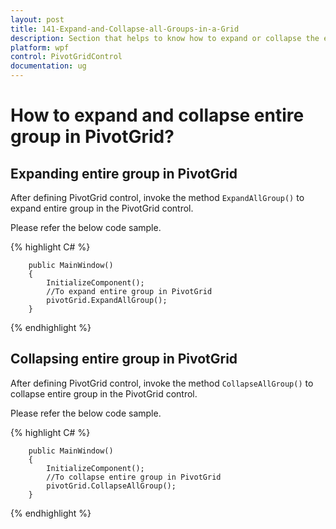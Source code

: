```yaml
---
layout: post
title: 141-Expand-and-Collapse-all-Groups-in-a-Grid
description: Section that helps to know how to expand or collapse the entire groups programmatically in pivot grid control.
platform: wpf
control: PivotGridControl
documentation: ug
---
```


# How to expand and collapse entire group in PivotGrid?

## Expanding entire group in PivotGrid

After defining PivotGrid control, invoke the method `ExpandAllGroup()` to expand entire group in the PivotGrid control.

Please refer the below code sample.
 
{% highlight C# %}

        public MainWindow()
        {
            InitializeComponent();
            //To expand entire group in PivotGrid
            pivotGrid.ExpandAllGroup();
        }
{% endhighlight %}

## Collapsing entire group in PivotGrid

After defining PivotGrid control, invoke the method `CollapseAllGroup()` to collapse entire group in the PivotGrid control.

Please refer the below code sample.

{% highlight C# %}

        public MainWindow()
        {
            InitializeComponent();   
            //To collapse entire group in PivotGrid
            pivotGrid.CollapseAllGroup();
        }

{% endhighlight %}

